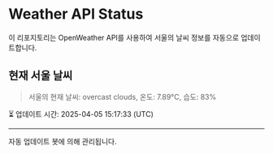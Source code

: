 
# Weather API Status

이 리포지토리는 OpenWeather API를 사용하여 서울의 날씨 정보를 자동으로 업데이트합니다.

## 현재 서울 날씨
> 서울의 현재 날씨: overcast clouds, 온도: 7.89°C, 습도: 83%

⏳ 업데이트 시간: 2025-04-05 15:17:33 (UTC)

---
자동 업데이트 봇에 의해 관리됩니다.
